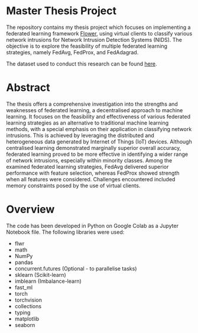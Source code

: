 ﻿# Master Thesis Project
The repository contains my thesis project which focuses on implementing a federated learning framework [Flower](https://flower.dev/), using virtual clients to classify various network intrusions for Network Intrusion Detection Systems (NIDS). The objective is to explore the feasibility of multiple federated learning strategies, namely FedAvg, FedProx, and FedAdagrad.

The dataset used to conduct this research can be found [here](https://www.kaggle.com/datasets/ymirsky/network-attack-dataset-kitsune).

# Abstract
The thesis offers a comprehensive investigation into the strengths and weaknesses of federated learning, a decentralised approach to machine learning. It focuses on the feasibility and effectiveness of various federated learning
strategies as an alternative to traditional machine learning methods, with a special emphasis on their application in classifying network intrusions. This is achieved by leveraging the distributed and heterogeneous data generated
by Internet of Things (IoT) devices. Although centralised learning demonstrated marginally superior overall accuracy, federated learning proved to be more effective in identifying a wider range of network intrusions, especially
within minority classes. Among the examined federated learning strategies, FedAvg delivered superior performance with feature selection, whereas FedProx showed strength when all features were considered. Challenges encountered included memory constraints posed by the use of virtual clients.

# Overview
The code has been developed in Python on Google Colab as a Jupyter Notebook file.
The following libraries were used:
 * flwr
 * math
 * NumPy
 * pandas
 * concurrent.futures (Optional - to parallelise tasks)
 * sklearn (Scikit-learn)
 * imblearn (Imbalance-learn)
 * fast_ml
 * torch
 * torchvision
 * collections
 * typing
 * matplotlib
 * seaborn

